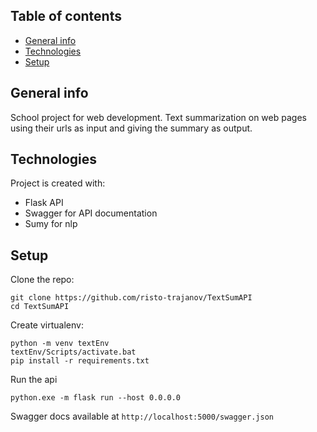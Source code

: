 ## Table of contents
* [General info](#general-info)
* [Technologies](#technologies)
* [Setup](#setup)

## General info
School project for web development.
Text summarization on web pages using their urls as input and giving the summary as output. 
	
## Technologies
Project is created with:
* Flask API
* Swagger for API documentation
* Sumy for nlp
	
## Setup

Clone the repo:

    git clone https://github.com/risto-trajanov/TextSumAPI
    cd TextSumAPI

Create virtualenv:

    python -m venv textEnv
    textEnv/Scripts/activate.bat
    pip install -r requirements.txt
    
Run the api

    python.exe -m flask run --host 0.0.0.0

Swagger docs available at `http://localhost:5000/swagger.json`
